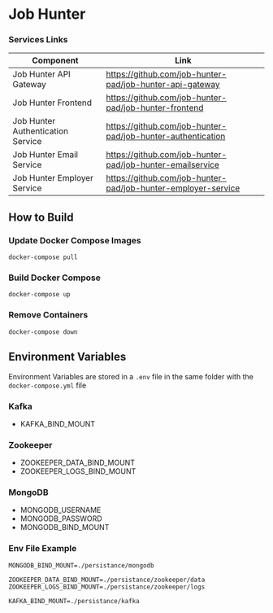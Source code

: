 # Job Hunter

### Services Links

| Component | Link|
| ------ | ------ |
| Job Hunter API Gateway | https://github.com/job-hunter-pad/job-hunter-api-gateway |
| Job Hunter Frontend | https://github.com/job-hunter-pad/job-hunter-frontend |
| Job Hunter Authentication Service | https://github.com/job-hunter-pad/job-hunter-authentication |
| Job Hunter Email Service | https://github.com/job-hunter-pad/job-hunter-emailservice |
| Job Hunter Employer Service | https://github.com/job-hunter-pad/job-hunter-employer-service |


## How to Build

### Update Docker Compose Images

```
docker-compose pull
```

### Build Docker Compose 

```
docker-compose up
```
### Remove Containers

```
docker-compose down
```

## Environment Variables

Environment Variables are stored in a `.env` file in the same folder with the `docker-compose.yml` file

### Kafka

- KAFKA_BIND_MOUNT

### Zookeeper

- ZOOKEEPER_DATA_BIND_MOUNT
- ZOOKEEPER_LOGS_BIND_MOUNT

### MongoDB

- MONGODB_USERNAME
- MONGODB_PASSWORD
- MONGODB_BIND_MOUNT

### Env File Example
```
MONGODB_BIND_MOUNT=./persistance/mongodb

ZOOKEEPER_DATA_BIND_MOUNT=./persistance/zookeeper/data
ZOOKEEPER_LOGS_BIND_MOUNT=./persistance/zookeeper/logs
 
KAFKA_BIND_MOUNT=./persistance/kafka
```


